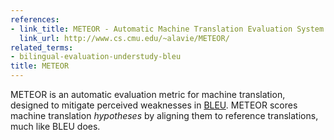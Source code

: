 ```yaml
---
references:
- link_title: METEOR - Automatic Machine Translation Evaluation System
  link_url: http://www.cs.cmu.edu/~alavie/METEOR/
related_terms:
- bilingual-evaluation-understudy-bleu
title: METEOR
---
```

METEOR is an automatic evaluation metric for machine translation,
designed to mitigate perceived weaknesses in
[BLEU](/terms/bilingual-evaluation-understudy-bleu/). METEOR scores
machine translation *hypotheses* by aligning them to reference translations,
much like BLEU does.